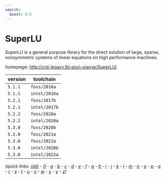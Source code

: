 ```yaml
---
search:
  boost: 0.5
---
```

# SuperLU

SuperLU is a general purpose library for the direct solution of large, sparse, nonsymmetric systems  of linear equations on high performance machines.

*homepage*: <http://crd-legacy.lbl.gov/~xiaoye/SuperLU/>

version | toolchain
--------|----------
``5.1.1`` | ``foss/2016a``
``5.1.1`` | ``intel/2016a``
``5.2.1`` | ``foss/2017b``
``5.2.1`` | ``intel/2017b``
``5.2.2`` | ``foss/2020a``
``5.2.2`` | ``intel/2020a``
``5.3.0`` | ``foss/2020b``
``5.3.0`` | ``foss/2021a``
``5.3.0`` | ``foss/2022a``
``5.3.0`` | ``intel/2020b``
``5.3.0`` | ``intel/2022a``


*(quick links: [(all)](../index.md) - [0](../0/index.md) - [a](../a/index.md) - [b](../b/index.md) - [c](../c/index.md) - [d](../d/index.md) - [e](../e/index.md) - [f](../f/index.md) - [g](../g/index.md) - [h](../h/index.md) - [i](../i/index.md) - [j](../j/index.md) - [k](../k/index.md) - [l](../l/index.md) - [m](../m/index.md) - [n](../n/index.md) - [o](../o/index.md) - [p](../p/index.md) - [q](../q/index.md) - [r](../r/index.md) - [s](../s/index.md) - [t](../t/index.md) - [u](../u/index.md) - [v](../v/index.md) - [w](../w/index.md) - [x](../x/index.md) - [y](../y/index.md) - [z](../z/index.md))*

